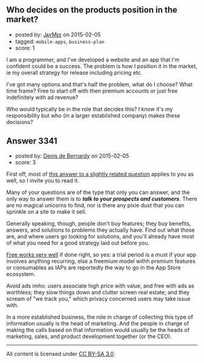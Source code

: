 ## Who decides on the products position in the market?

- posted by: [JᴀʏMᴇᴇ](https://stackexchange.com/users/1003600/j-m) on 2015-02-05
- tagged: `mobile-apps`, `business-plan`
- score: 1

I am a programmer, and I've developed a website and an app that I'm confident could be a success. The problem is how I position it in the market, ie my overall strategy for release including pricing etc.

I've got many options and that's half the problem, what do I choose? What time frame? Free to start off with then premium accounts or just free indefinitely with ad revenue?

Who would typically be in the role that decides this? I know it's my responsibility but who (in a larger established company) makes these decisions?


## Answer 3341

- posted by: [Denis de Bernardy](https://stackexchange.com/users/182468/denis-de-bernardy) on 2015-02-05
- score: 3

First off, most of [this answer to a slightly related question](https://startups.stackexchange.com/questions/3332/what-percentage-of-sales-happen-solely-due-to-online-marketing-seo-paid-etc/3340#3340) applies to you as well, so I invite you to read it.

Many of your questions are of the type that only you can answer, and the only way to answer them is to ***talk to your prospects and customers***. There are no magical unicorns to find, nor is there any pixie dust that you can sprinkle on a site to make it sell.

Generally speaking, though, people don't buy features; they buy benefits, answers, and solutions to problems they actually have. Find out what those are, and where users go looking for solutions, and you'll already have most of what you need for a good strategy laid out before you.

[Free works very well](https://startups.stackexchange.com/questions/3318/should-i-bother-with-promotional-items-aka-freebies/3320#3320) if done right, so yes: a trial period is a must if your app involves anything recurring, else a freemium model withh premium features or consumables as IAPs are reportedly the way to go in the App Store ecosystem.

Avoid ads imho: users associate high price with value, and free with ads as worthless; they slow things down and clutter screen real estate; and they scream of "we track you," which privacy concerned users may take issue with.

In a more established business, the role in charge of collecting this type of information usually is the head of marketing. And the people in charge of making the calls based on that information would usually be the heads of marketing, sales, and product development together (or the CEO).



---

All content is licensed under [CC BY-SA 3.0](https://creativecommons.org/licenses/by-sa/3.0/).
